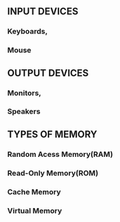 ## INPUT DEVICES
### Keyboards,
### Mouse
## OUTPUT DEVICES
### Monitors,
### Speakers
## TYPES OF MEMORY
### Random Acess Memory(RAM)
### Read-Only Memory(ROM)
### Cache Memory
### Virtual Memory
